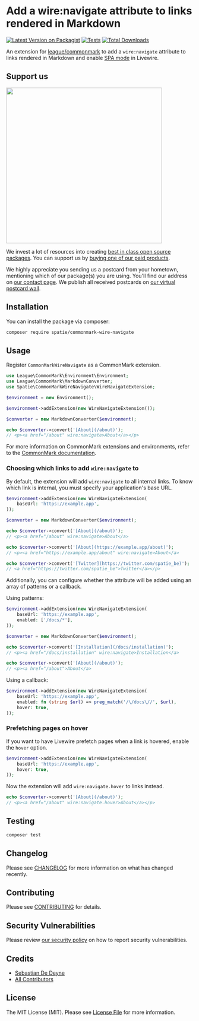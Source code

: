 # Add a wire:navigate attribute to links rendered in Markdown

[![Latest Version on Packagist](https://img.shields.io/packagist/v/spatie/commonmark-wire-navigate.svg?style=flat-square)](https://packagist.org/packages/spatie/commonmark-wire-navigate)
[![Tests](https://img.shields.io/github/actions/workflow/status/spatie/commonmark-wire-navigate/run-tests.yml?branch=main&label=tests&style=flat-square)](https://github.com/spatie/commonmark-wire-navigate/actions/workflows/run-tests.yml)
[![Total Downloads](https://img.shields.io/packagist/dt/spatie/commonmark-wire-navigate.svg?style=flat-square)](https://packagist.org/packages/spatie/commonmark-wire-navigate)

An extension for [league/commonmark](https://github.com/thephpleague/commonmark) to add a `wire:navigate` attribute to links rendered in Markdown and enable [SPA mode](https://livewire.laravel.com/docs/navigate) in Livewire.

## Support us

[<img src="https://github-ads.s3.eu-central-1.amazonaws.com/commonmark-wire-navigate.jpg?t=1" width="419px" />](https://spatie.be/github-ad-click/commonmark-wire-navigate)

We invest a lot of resources into creating [best in class open source packages](https://spatie.be/open-source). You can support us by [buying one of our paid products](https://spatie.be/open-source/support-us).

We highly appreciate you sending us a postcard from your hometown, mentioning which of our package(s) you are using. You'll find our address on [our contact page](https://spatie.be/about-us). We publish all received postcards on [our virtual postcard wall](https://spatie.be/open-source/postcards).

## Installation

You can install the package via composer:

```bash
composer require spatie/commonmark-wire-navigate
```

## Usage

Register `CommonMarkWireNavigate` as a CommonMark extension.

```php
use League\CommonMark\Environment\Environment;
use League\CommonMark\MarkdownConverter;
use Spatie\CommonMarkWireNavigate\WireNavigateExtension;

$environment = new Environment();

$environment->addExtension(new WireNavigateExtension());

$converter = new MarkdownConverter($environment);

echo $converter->convert('[About](/about)');
// <p><a href="/about" wire:navigate>About</a></p>
```

For more information on CommonMark extensions and environments, refer to the [CommonMark documentation](https://commonmark.thephpleague.com/2.4/basic-usage/).

### Choosing which links to add `wire:navigate` to

By default, the extension will add `wire:navigate` to all internal links. To know which link is internal, you must specify your application's base URL.

```php
$environment->addExtension(new WireNavigateExtension(
    baseUrl: 'https://example.app',
));

$converter = new MarkdownConverter($environment);

echo $converter->convert('[About](/about)');
// <p><a href="/about" wire:navigate>About</a>

echo $converter->convert('[About](https://example.app/about)');
// <p><a href="https://example.app/about" wire:navigate>About</a>

echo $converter->convert('[Twitter](https://twitter.com/spatie_be)');
// <a href="https://twitter.com/spatie_be">Twitter</a></p>
```

Additionally, you can configure whether the attribute will be added using an array of patterns or a callback.

Using patterns:

```php
$environment->addExtension(new WireNavigateExtension(
    baseUrl: 'https://example.app',
    enabled: ['/docs/*'],
));

$converter = new MarkdownConverter($environment);

echo $converter->convert('[Installation](/docs/installation)');
// <p><a href="/docs/installation" wire:navigate>Installation</a>

echo $converter->convert('[About](/about)');
// <p><a href="/about">About</a>
```

Using a callback:

```php
$environment->addExtension(new WireNavigateExtension(
    baseUrl: 'https://example.app',
    enabled: fn (string $url) => preg_match('/\/docs\//', $url),
    hover: true, 
));
```

### Prefetching pages on hover

If you want to have Livewire prefetch pages when a link is hovered, enable the `hover` option.

```php
$environment->addExtension(new WireNavigateExtension(
    baseUrl: 'https://example.app',
    hover: true, 
));
```

Now the extension will add `wire:navigate.hover` to links instead.

```php
echo $converter->convert('[About](/about)');
// <p><a href="/about" wire:navigate.hover>About</a></p>
```

## Testing

```bash
composer test
```

## Changelog

Please see [CHANGELOG](CHANGELOG.md) for more information on what has changed recently.

## Contributing

Please see [CONTRIBUTING](https://github.com/spatie/.github/blob/main/CONTRIBUTING.md) for details.

## Security Vulnerabilities

Please review [our security policy](../../security/policy) on how to report security vulnerabilities.

## Credits

- [Sebastian De Deyne](https://github.com/sebastiandedeyne)
- [All Contributors](../../contributors)

## License

The MIT License (MIT). Please see [License File](LICENSE.md) for more information.
